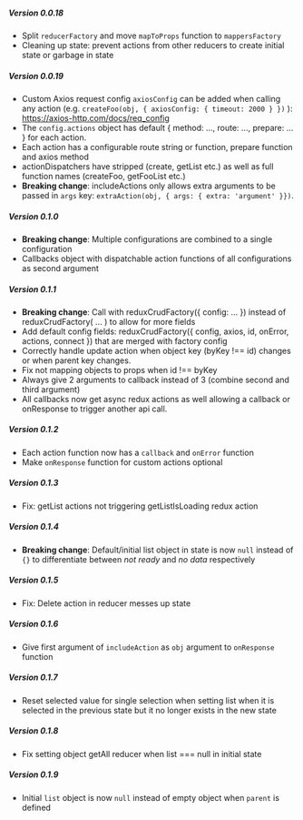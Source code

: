 
##### Version 0.0.18
- Split `reducerFactory` and move `mapToProps` function to `mappersFactory`
- Cleaning up state: prevent actions from other reducers to create initial state or garbage in state

##### Version 0.0.19
- Custom Axios request config `axiosConfig` can be added when calling any action (e.g. `createFoo(obj, { axiosConfig: { timeout: 2000 } })` ): https://axios-http.com/docs/req_config
- The `config.actions` object has default { method: ..., route: ..., prepare: ... } for each action.
- Each action has a configurable route string or function, prepare function and axios method
- actionDispatchers have stripped (create, getList etc.) as well as full function names (createFoo, getFooList etc.)
- **Breaking change**: includeActions only allows extra arguments to be passed in `args` key: `extraAction(obj, { args: { extra: 'argument' }})`.

##### Version 0.1.0
- **Breaking change**: Multiple configurations are combined to a single configuration
- Callbacks object with dispatchable action functions of all configurations as second argument

##### Version 0.1.1
- **Breaking change**: Call with reduxCrudFactory({ config: ... }) instead of reduxCrudFactory( ... ) to allow for more fields
- Add default config fields: reduxCrudFactory({ config, axios, id, onError, actions, connect }) that are merged with factory config
- Correctly handle update action when object key (byKey !== id) changes or when parent key changes.
- Fix not mapping objects to props when id !== byKey
- Always give 2 arguments to callback instead of 3 (combine second and third argument)
- All callbacks now get async redux actions as well allowing a callback or onResponse to trigger another api call.

##### Version 0.1.2
- Each action function now has a `callback` and `onError` function
- Make `onResponse` function for custom actions optional

##### Version 0.1.3
- Fix: getList actions not triggering getListIsLoading redux action

##### Version 0.1.4
- **Breaking change**: Default/initial list object in state is now `null` instead of `{}` to differentiate between *not ready* and *no data* respectively

##### Version 0.1.5
- Fix: Delete action in reducer messes up state

##### Version 0.1.6
- Give first argument of `includeAction` as `obj` argument to `onResponse` function

##### Version 0.1.7
- Reset selected value for single selection when setting list when it is selected in the previous state but it no longer exists in the new state

##### Version 0.1.8
- Fix setting object getAll reducer when list === null in initial state 

##### Version 0.1.9
- Initial `list` object is now `null` instead of empty object when `parent` is defined